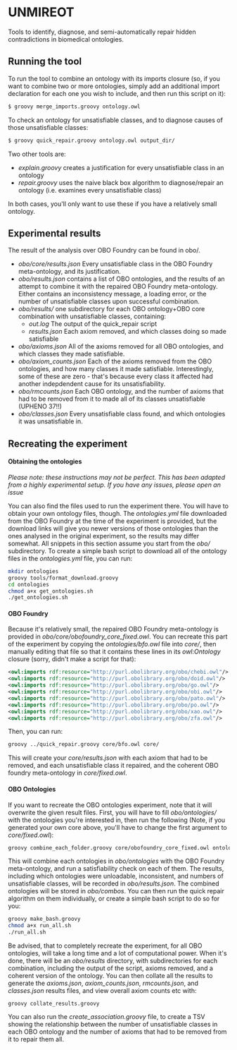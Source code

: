 # UNMIREOT

Tools to identify, diagnose, and semi-automatically repair hidden contradictions in biomedical ontologies.

## Running the tool

To run the tool to combine an ontology with its imports closure (so, if you want to combine two or more ontologies, simply add an additional import declaration for each one you wish to include, and then run this script on it):

```bash
$ groovy merge_imports.groovy ontology.owl
```

To check an ontology for unsatisfiable classes, and to diagnose causes of those unsatisfiable classes:

```bash
$ groovy quick_repair.groovy ontology.owl output_dir/
```

Two other tools are:

* *explain.groovy* creates a justification for every unsatisfiable class in an ontology
* *repair.groovy* uses the naive black box algorithm to diagnose/repair an ontology (i.e. examines every unsatisfiable class)

In both cases, you'll only want to use these if you have a relatively small ontology.

## Experimental results

The result of the analysis over OBO Foundry can be found in obo/.

* *obo/core/results.json* Every unsatisfiable class in the OBO Foundry meta-ontology, and its justification.
* *obo/results.json* contains a list of OBO ontologies, and the results of an attempt to combine it with the repaired OBO Foundry meta-ontology. Either contains an inconsistency message, a loading error, or the number of unsatisfiable classes upon successful combination.
* *obo/results/* one subdirectory for each OBO ontology+OBO core combination with unsatisfiable classes, containing:
  * *out.log* The output of the quick_repair script
  * *results.json* Each axiom removed, and which classes doing so made satisfiable
* *obo/axioms.json* All of the axioms removed for all OBO ontologies, and which classes they made satisfiable.
* *obo/axiom_counts.json* Each of the axioms removed from the OBO ontologies, and how many classes it made satisfiable. Interestingly, some of these are zero - that's because every class it affected had another indepdendent cause for its unsatisfiability.
* *obo/rmcounts.json* Each OBO ontology, and the number of axioms that had to be removed from it to made all of its classes unsatisfiable (UPHENO 37!!)
* *obo/classes.json* Every unsatisfiable class found, and which ontologies it was unsatisfiable in.

## Recreating the experiment

#### Obtaining the ontologies

*Please note: these instructions may not be perfect. This has been adapted from a highly experimental setup. If you have any issues, please open an issue*

You can also find the files used to run the experiment there. You will have to obtain your own ontology files, though. The *ontologies.yml* file downloaded from the OBO Foundry at the time of the experiment is provided, but the download links will give you newer versions of those ontologies than the ones analysed in the original experiment, so the results may differ somewhat. All snippets in this section assume you start from the *obo/* subdirectory. To create a simple bash script to download all of the ontology files in the *ontologies.yml* file, you can run:

```bash
mkdir ontologies
groovy tools/format_download.groovy
cd ontologies
chmod a+x get_ontologies.sh
./get_ontologies.sh
```

#### OBO Foundry

Because it's relatively small, the repaired OBO Foundry meta-ontology is provided in *obo/core/obofoundry_core_fixed.owl*. You can recreate this part of the experiment by copying the *ontologies/bfo.owl* file into *core/*, then manually editing that file so that it contains these lines in its *owl:Ontology* closure (sorry, didn't make a script for that):

```xml
<owl:imports rdf:resource="http://purl.obolibrary.org/obo/chebi.owl"/>
<owl:imports rdf:resource="http://purl.obolibrary.org/obo/doid.owl"/>
<owl:imports rdf:resource="http://purl.obolibrary.org/obo/go.owl"/>
<owl:imports rdf:resource="http://purl.obolibrary.org/obo/obi.owl"/>
<owl:imports rdf:resource="http://purl.obolibrary.org/obo/pato.owl"/>
<owl:imports rdf:resource="http://purl.obolibrary.org/obo/po.owl"/>
<owl:imports rdf:resource="http://purl.obolibrary.org/obo/xao.owl"/>
<owl:imports rdf:resource="http://purl.obolibrary.org/obo/zfa.owl"/>
```

Then, you can run:

```bash
groovy ../quick_repair.groovy core/bfo.owl core/
```

This will create your *core/results.json* with each axiom that had to be removed, and each unsatisfiable class it repaired, and the coherent OBO foundry meta-ontology in *core/fixed.owl*.

#### OBO Ontologies

If you want to recreate the OBO ontologies experiment, note that it will overwrite the given result files. First, you will have to fill *obo/ontologies/* with the ontologies you're interested in, then run the following (Note, if you generated your own core above, you'll have to change the first argument to *core/fixed.owl*):

```bash
groovy combine_each_folder.groovy core/obofoundry_core_fixed.owl ontologies/
```

This will combine each ontologies in *obo/ontologies* with the OBO Foundry meta-ontology, and run a satisfiability check on each of them. The results, including which ontologies were unloadable, inconsistent, and numbers of unsatisfiable classes, will be recorded in *obo/results.json*. The combined ontologies will be stored in *obo/combos*. You can then run the quick repair algorithm on them individually, or create a simple bash script to do so for you:

```bash
groovy make_bash.groovy
chmod a+x run_all.sh
./run_all.sh
```

Be advised, that to completely recreate the experiment, for all OBO ontologies, will take a long time and a lot of computational power. When it's done, there will be an *obo/results* directory, with subdirectories for each combination, including the output of the script, axioms removed, and a coherent version of the ontology. You can then collate all the results to generate the *axioms.json*, *axiom_counts.json*, *rmcounts.json*, and *classes.json* results files, and view overall axiom counts etc with:

```
groovy collate_results.groovy
```

You can also run the *create_association.groovy* file, to create a TSV showing the relationship between the number of unsatisfiable classes in each OBO ontology and the number of axioms that had to be removed from it to repair them all.

